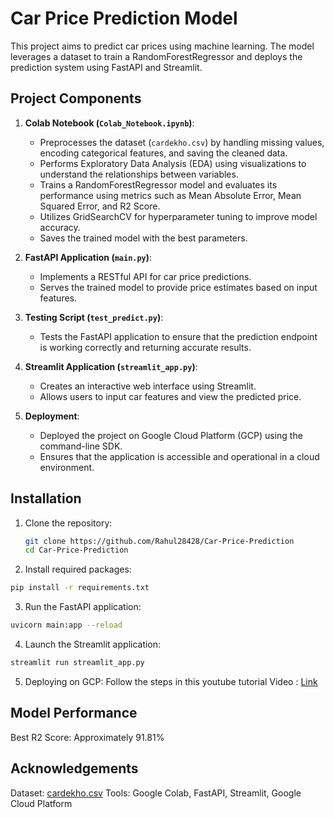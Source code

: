 # Car Price Prediction Model

This project aims to predict car prices using machine learning. The model leverages a dataset to train a RandomForestRegressor and deploys the prediction system using FastAPI and Streamlit.

## Project Components

1. **Colab Notebook (`Colab_Notebook.ipynb`)**:
   - Preprocesses the dataset (`cardekho.csv`) by handling missing values, encoding categorical features, and saving the cleaned data.
   - Performs Exploratory Data Analysis (EDA) using visualizations to understand the relationships between variables.
   - Trains a RandomForestRegressor model and evaluates its performance using metrics such as Mean Absolute Error, Mean Squared Error, and R2 Score.
   - Utilizes GridSearchCV for hyperparameter tuning to improve model accuracy.
   - Saves the trained model with the best parameters.

2. **FastAPI Application (`main.py`)**:
   - Implements a RESTful API for car price predictions.
   - Serves the trained model to provide price estimates based on input features.

3. **Testing Script (`test_predict.py`)**:
   - Tests the FastAPI application to ensure that the prediction endpoint is working correctly and returning accurate results.

4. **Streamlit Application (`streamlit_app.py`)**:
   - Creates an interactive web interface using Streamlit.
   - Allows users to input car features and view the predicted price.

5. **Deployment**:
   - Deployed the project on Google Cloud Platform (GCP) using the command-line SDK.
   - Ensures that the application is accessible and operational in a cloud environment.

## Installation

1. Clone the repository:
   ```bash
   git clone https://github.com/Rahul28428/Car-Price-Prediction
   cd Car-Price-Prediction
   ```
2. Install required packages:
```bash
pip install -r requirements.txt
```

3. Run the FastAPI application:
```bash
uvicorn main:app --reload
```

4. Launch the Streamlit application:
```bash
streamlit run streamlit_app.py
```
5. Deploying on GCP:
Follow the steps in this youtube tutorial Video : <a href="https://www.youtube.com/watch?v=xcODUk0o6tU"> Link </a>

## Model Performance
Best R2 Score: Approximately 91.81%

## Acknowledgements
Dataset: <a href="https://www.kaggle.com/datasets/sukhmandeepsinghbrar/car-price-prediction-dataset?select=cardekho.csv">cardekho.csv</a>
Tools: Google Colab, FastAPI, Streamlit, Google Cloud Platform
